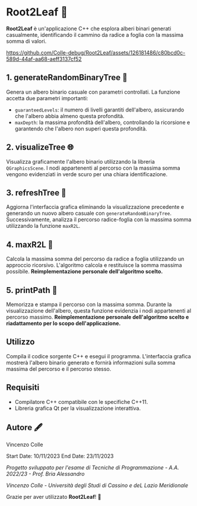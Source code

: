 # Root2Leaf 🌳

**Root2Leaf** è un'applicazione C++ che esplora alberi binari generati casualmente, identificando il cammino da radice a foglia con la massima somma di valori.



https://github.com/Colle-debug/Root2Leaf/assets/126181486/c80bcd0c-589d-44af-aa68-aeff3137cf52



## 1. generateRandomBinaryTree 🌱

Genera un albero binario casuale con parametri controllati. La funzione accetta due parametri importanti:
- `guaranteedLevels`: il numero di livelli garantiti dell'albero, assicurando che l'albero abbia almeno questa profondità.
- `maxDepth`: la massima profondità dell'albero, controllando la ricorsione e garantendo che l'albero non superi questa profondità.

## 2. visualizeTree 🌐

Visualizza graficamente l'albero binario utilizzando la libreria `QGraphicsScene`. I nodi appartenenti al percorso con la massima somma vengono evidenziati in verde scuro per una chiara identificazione.

## 3. refreshTree 🔄

Aggiorna l'interfaccia grafica eliminando la visualizzazione precedente e generando un nuovo albero casuale con `generateRandomBinaryTree`. Successivamente, analizza il percorso radice-foglia con la massima somma utilizzando la funzione `maxR2L`.

## 4. maxR2L 🚀

Calcola la massima somma del percorso da radice a foglia utilizzando un approccio ricorsivo. L'algoritmo calcola e restituisce la somma massima possibile.
**Reimplementazione personale dell'algoritmo scelto.**

## 5. printPath 📜

Memorizza e stampa il percorso con la massima somma. Durante la visualizzazione dell'albero, questa funzione evidenzia i nodi appartenenti al percorso massimo.
**Reimplementazione personale dell'algoritmo scelto e riadattamento per lo scopo dell'applicazione.**

## Utilizzo

Compila il codice sorgente C++ e esegui il programma. L'interfaccia grafica mostrerà l'albero binario generato e fornirà informazioni sulla somma massima del percorso e il percorso stesso.

## Requisiti

- Compilatore C++ compatibile con le specifiche C++11.
- Libreria grafica Qt per la visualizzazione interattiva.

## Autore 🖋️

Vincenzo Colle

Start Date: 10/11/2023
End Date:   23/11/2023
                                                                                                          
 *Progetto sviluppato per l'esame di Tecniche di Programmazione - A.A. 2022/23 - Prof. Bria Alessandro*    
                                                                                                           
 *Vincenzo Colle - Università degli Studi di Cassino e deL Lazio Meridionale*                              
                                                                                                           
 Grazie per aver utilizzato **Root2Leaf**! 🌿                                                             

